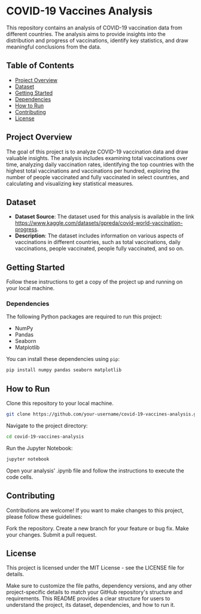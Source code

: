 # COVID-19 Vaccines Analysis

This repository contains an analysis of COVID-19 vaccination data from different countries. The analysis aims to provide insights into the distribution and progress of vaccinations, identify key statistics, and draw meaningful conclusions from the data.

## Table of Contents
- [Project Overview](#project-overview)
- [Dataset](#dataset)
- [Getting Started](#getting-started)
- [Dependencies](#dependencies)
- [How to Run](#how-to-run)
- [Contributing](#contributing)
- [License](#license)

## Project Overview

The goal of this project is to analyze COVID-19 vaccination data and draw valuable insights. The analysis includes examining total vaccinations over time, analyzing daily vaccination rates, identifying the top countries with the highest total vaccinations and vaccinations per hundred, exploring the number of people vaccinated and fully vaccinated in select countries, and calculating and visualizing key statistical measures.

## Dataset

- **Dataset Source**: The dataset used for this analysis is available in the link https://www.kaggle.com/datasets/gpreda/covid-world-vaccination-progress.
- **Description**: The dataset includes information on various aspects of vaccinations in different countries, such as total vaccinations, daily vaccinations, people vaccinated, people fully vaccinated, and so on.

## Getting Started

Follow these instructions to get a copy of the project up and running on your local machine.

### Dependencies

The following Python packages are required to run this project:
- NumPy
- Pandas
- Seaborn
- Matplotlib

You can install these dependencies using `pip`:

```bash
pip install numpy pandas seaborn matplotlib
```

## How to Run
Clone this repository to your local machine.

```bash
git clone https://github.com/your-username/covid-19-vaccines-analysis.git
```
Navigate to the project directory:

```bash
cd covid-19-vaccines-analysis
```
Run the Jupyter Notebook:

```bash
jupyter notebook
```
Open your analysis' .ipynb file and follow the instructions to execute the code cells.

## Contributing
Contributions are welcome! If you want to make changes to this project, please follow these guidelines:

Fork the repository.
Create a new branch for your feature or bug fix.
Make your changes.
Submit a pull request.

## License
This project is licensed under the MIT License - see the LICENSE file for details.


Make sure to customize the file paths, dependency versions, and any other project-specific details to match your GitHub repository's structure and requirements. This README provides a clear structure for users to understand the project, its dataset, dependencies, and how to run it.
